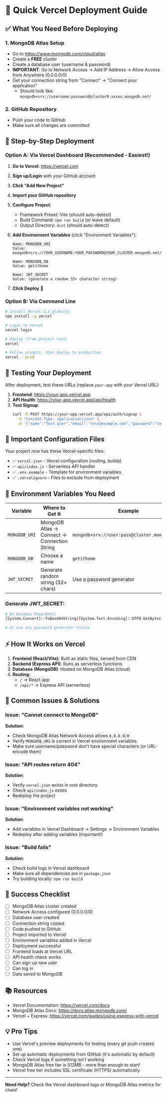 # 🚀 Quick Vercel Deployment Guide

## ✅ What You Need Before Deploying

### 1. MongoDB Atlas Setup

- Go to https://www.mongodb.com/cloud/atlas
- Create a **FREE** cluster
- Create a database user (username & password)
- **IMPORTANT**: Go to Network Access → Add IP Address → Allow Access from Anywhere (0.0.0.0/0)
- Get your connection string from "Connect" → "Connect your application"
  - Should look like: `mongodb+srv://username:password@cluster0.xxxxx.mongodb.net/`

### 2. GitHub Repository

- Push your code to GitHub
- Make sure all changes are committed

## 🎯 Step-by-Step Deployment

### Option A: Via Vercel Dashboard (Recommended - Easiest!)

1. **Go to Vercel**: https://vercel.com
2. **Sign up/Login** with your GitHub account
3. **Click "Add New Project"**
4. **Import your GitHub repository**
5. **Configure Project**:
   - Framework Preset: Vite (should auto-detect)
   - Build Command: `npm run build` (or leave default)
   - Output Directory: `dist` (should auto-detect)
6. **Add Environment Variables** (click "Environment Variables"):

   ```
   Name: MONGODB_URI
   Value: mongodb+srv://YOUR_USERNAME:YOUR_PASSWORD@YOUR_CLUSTER.mongodb.net/

   Name: MONGODB_DB
   Value: getithome

   Name: JWT_SECRET
   Value: (generate a random 32+ character string)
   ```

7. **Click Deploy** 🎉

### Option B: Via Command Line

```bash
# Install Vercel CLI globally
npm install -g vercel

# Login to Vercel
vercel login

# Deploy (from project root)
vercel

# Follow prompts, then deploy to production
vercel --prod
```

## 🧪 Testing Your Deployment

After deployment, test these URLs (replace `your-app` with your Vercel URL):

1. **Frontend**: https://your-app.vercel.app
2. **API Health**: https://your-app.vercel.app/api/health
3. **Test Signup**:
   ```bash
   curl -X POST https://your-app.vercel.app/api/auth/signup \
     -H "Content-Type: application/json" \
     -d '{"name":"Test User","email":"test@example.com","password":"test123"}'
   ```

## 🔧 Important Configuration Files

Your project now has these Vercel-specific files:

- ✅ `vercel.json` - Vercel configuration (routing, builds)
- ✅ `api/index.js` - Serverless API handler
- ✅ `.env.example` - Template for environment variables
- ✅ `.vercelignore` - Files to exclude from deployment

## 📝 Environment Variables You Need

| Variable      | Where to Get It                             | Example                                        |
| ------------- | ------------------------------------------- | ---------------------------------------------- |
| `MONGODB_URI` | MongoDB Atlas → Connect → Connection String | `mongodb+srv://user:pass@cluster.mongodb.net/` |
| `MONGODB_DB`  | Choose a name                               | `getithome`                                    |
| `JWT_SECRET`  | Generate random string (32+ chars)          | Use a password generator                       |

### Generate JWT_SECRET:

```bash
# On Windows PowerShell
[System.Convert]::ToBase64String([System.Text.Encoding]::UTF8.GetBytes((New-Guid).ToString() + (New-Guid).ToString()))

# Or use any password generator online
```

## ⚡ How It Works on Vercel

1. **Frontend (React/Vite)**: Built as static files, served from CDN
2. **Backend (Express API)**: Runs as serverless functions
3. **Database (MongoDB)**: Hosted on MongoDB Atlas (cloud)
4. **Routing**:
   - `/` → React app
   - `/api/*` → Express API (serverless)

## 🐛 Common Issues & Solutions

### Issue: "Cannot connect to MongoDB"

**Solution**:

- Check MongoDB Atlas Network Access allows `0.0.0.0/0`
- Verify `MONGODB_URI` is correct in Vercel environment variables
- Make sure username/password don't have special characters (or URL-encode them)

### Issue: "API routes return 404"

**Solution**:

- Verify `vercel.json` exists in root directory
- Check `api/index.js` exists
- Redeploy the project

### Issue: "Environment variables not working"

**Solution**:

- Add variables in Vercel Dashboard → Settings → Environment Variables
- Redeploy after adding variables (important!)

### Issue: "Build fails"

**Solution**:

- Check build logs in Vercel dashboard
- Make sure all dependencies are in `package.json`
- Try building locally: `npm run build`

## 🎉 Success Checklist

- [ ] MongoDB Atlas cluster created
- [ ] Network Access configured (0.0.0.0/0)
- [ ] Database user created
- [ ] Connection string copied
- [ ] Code pushed to GitHub
- [ ] Project imported to Vercel
- [ ] Environment variables added in Vercel
- [ ] Deployment successful
- [ ] Frontend loads at Vercel URL
- [ ] API health check works
- [ ] Can sign up new user
- [ ] Can log in
- [ ] Data saved to MongoDB

## 📚 Resources

- Vercel Documentation: https://vercel.com/docs
- MongoDB Atlas Docs: https://docs.atlas.mongodb.com/
- Vercel + Express: https://vercel.com/guides/using-express-with-vercel

## 💡 Pro Tips

- Use Vercel's preview deployments for testing (every git push creates one)
- Set up automatic deployments from GitHub (it's automatic by default)
- Check Vercel logs if something isn't working
- MongoDB Atlas free tier is 512MB - more than enough to start!
- Vercel free tier includes SSL certificate (HTTPS) automatically

---

**Need Help?** Check the Vercel dashboard logs or MongoDB Atlas metrics for clues!
